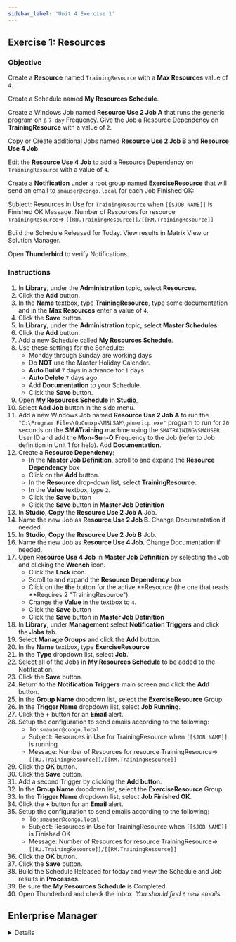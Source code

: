 ```yaml
---
sidebar_label: 'Unit 4 Exercise 1'
---
```


## Exercise 1: Resources

### Objective

Create a **Resource** named ```TrainingResource``` with a **Max Resources** value of ```4```.

Create a Schedule named **My Resources Schedule**.

Create a Windows Job named **Resource Use 2 Job A** that runs the generic program on a ```7 day``` Frequency. Give the Job a Resource Dependency on **TrainingResource** with a value of ```2```.

Copy or Create additional Jobs named **Resource Use 2 Job B** and **Resource Use 4 Job**.

Edit the **Resource Use 4 Job** to add a Resource Dependency on ```TrainingResource``` with a value of ```4```.

Create a **Notification** under a root group named **ExerciseResource** that will send an email to ```smauser@congo.local``` for each Job Finished OK:

Subject: Resources in Use for ```TrainingResource``` when ```[[$JOB NAME]]``` is Finished OK
Message: Number of Resources for resource ```TrainingResource```=> ```[[RU.TrainingResource]]/[[RM.TrainingResource]]```

Build the Schedule Released for Today. View results in Matrix View or Solution Manager.

Open **Thunderbird** to verify Notifications.


### Instructions

1.	In **Library**, under the **Administration** topic, select **Resources**. 
2.	Click the **Add** button.
3.	In the **Name** textbox, type **TrainingResource**, type some documentation and in the **Max Resources** enter a value of ```4```.
4.	Click the **Save** button.
5.	In **Library**, under the **Administration** topic, select **Master Schedules**.
6.	Click the **Add** button.
7.	Add a new Schedule called **My Resources Schedule**.
8.	Use these settings for the Schedule:
	* Monday through Sunday are working days
	* Do **NOT** use the Master Holiday Calendar.
	* **Auto Build** ```7``` days in advance for ```1``` days
	* **Auto Delete** ```7``` days ago
	* Add **Documentation** to your Schedule.
	* Click the **Save** button.
9.	Open **My Resources Schedule** in **Studio**,
10.	Select **Add Job** button in the side menu.
11.	Add a new Windows Job named **Resource Use 2 Job A** to run the ```"C:\Program Files\OpConxps\MSLSAM\genericp.exe"``` program to run for ```20``` seconds on the **SMATraining** machine using the ```SMATRAINING\SMAUSER``` User ID and add the **Mon-Sun-O** Frequency to the Job (refer to Job definition in Unit 1 for help). Add **Documentation**.
12.	Create a **Resource Dependency**:
	* In the **Master Job Definition**, scroll to and expand the **Resource Dependency** box
	* Click on the **Add** button.
	* In the **Resource** drop-down list, select **TrainingResource**.
	* In the **Value** textbox, type ```2```.
	* Click the **Save** button
	* Click the **Save** button in **Master Job Definition**
13.	In **Studio**, **Copy** the **Resource Use 2 Job A** Job.
14.	Name the new Job as **Resource Use 2 Job B**. Change Documentation if needed.
15.	In **Studio**, **Copy** the **Resource Use 2 Job B** Job.
16.	Name the new Job as **Resource Use 4 Job**. Change Documentation if needed.
17.	Open **Resource Use 4 Job** in **Master Job Definition** by selecting the Job and clicking the **Wrench** icon.
	* Click the **Lock** icon.
	* Scroll to and expand the **Resource Dependency** box
	* Click on the **the** button for the active **Resource (the one that reads **Requires 2 "TrainingResource").
	* Change the **Value** in the textbox to ```4```.
	* Click the **Save** button
	* Click the **Save** button in **Master Job Definition**
18.	In **Library**, under **Management** select **Notification Triggers** and click the **Jobs** tab.
19. Select **Manage Groups** and click the **Add** button.
20. In the **Name** textbox, type **ExerciseResource**
21. In the **Type** dropdown list, select **Job**.
22. Select all of the Jobs in **My Resources Schedule** to be added to the Notification.
23. Click the **Save** button. 
24. Return to the **Notification Triggers** main screen and click the **Add** button.
25. In the **Group Name** dropdown list, select the **ExerciseResource** Group.
26. In the **Trigger Name** dropdown list, select **Job Running**.
27. Click the **+** button for an **Email** alert.
28.	Setup the configuration to send emails according to the following:
	* To: ```smauser@congo.local```
	* Subject: Resources in Use for TrainingResource when ```[[$JOB NAME]]``` is running
	* Message: Number of Resources for resource TrainingResource=> ```[[RU.TrainingResource]]/[[RM.TrainingResource]]```
29.	Click the **OK** button.
30. Click the **Save** button.
31. Add a second Trigger  by clicking the **Add button**.
32. In the **Group Name** dropdown list, select the **ExerciseResource** Group.
33. In the **Trigger Name** dropdown list, select **Job Finished OK**.
34. Click the **+** button for an **Email** alert.
35.	Setup the configuration to send emails according to the following:
	* To: ```smauser@congo.local```
	* Subject: Resources in Use for TrainingResource when ```[[$JOB NAME]]``` is Finished OK
	* Message: Number of Resources for resource TrainingResource=> ```[[RU.TrainingResource]]/[[RM.TrainingResource]]```
36.	Click the **OK** button.
37. Click the **Save** button.
38.	Build the Schedule Released for today and view the Schedule and Job results in **Processes**.
39.	Be sure the **My Resources Schedule** is Completed
40.	Open Thunderbird and check the inbox. _You should find ```6``` new emails._


## Enterprise Manager

<details>

:::tip [Walkthrough Video - Unit 4 Exercise 1](../static/videobasic/U4E1.mp4)

:::


1.	Under the **Administration** topic, Double-Click on **Resources**. 
2.	Click the **Add** button on the Resources toolbar.
3.	In the **Name** textbox, type **TrainingResource**, type some documentation and in the **Max Resources** enter a value of ```4```.
4.	Click the **Save** button on the Resources toolbar. Close the Resources tab.
5.	Under the Administration topic, Double-Click Schedule Master.
6.	Click the Add button on the Schedule Master toolbar.
7.	Add a new Schedule called **My Resources Schedule**.
8.	Use these settings for the Schedule:
	* Monday through Sunday are working days
	* Do **NOT** use the Master Holiday Calendar.
	* **Auto Build** ```7``` days in advance for ```1``` days
	* **Auto Delete** ```7``` days ago
	* Add **Documentation** to your Schedule.
9.	Close the **Schedule Master** and open the **Job Master** to add your Jobs.
10.	Select the **My Resources Schedule**.
11.	Click the **Add** button on the **Job Master** toolbar.
12.	Add a new Job named **Resource Use 2 Job A** to run the ```Genericp.exe``` program to run for ```20``` seconds on the **SMATraining** machine using the ```SMATRAINING\SMAUSER``` User ID and add the **Mon-Sun-O** Frequency to the Job (refer to Job definition in Unit 1 for help). Add **Documentation**.
13.	Create a **Threshold/Resource Dependency**:
	* Click on the **Dependencies** tab
	* Click on the **Threshold/Resource Dependency** tab
	* In the **Threshold/Resource Dependency** frame, click the **Add** button.
	* In the **Threshold/Resource** drop-down list, select **TrainingResource**.
	* In the **Value** textbox, type ```2```.
	* Click the **OK** button
14.	Click the **Copy** button on the **Job Master** toolbar to copy this Job.
15.	Name the new Job as **Resource Use 2 Job B**. Change Documentation if needed.
16.	Click the **Copy** button on the **Job Master** toolbar to copy this Job.
17.	Name the new Job as **Resource Use 4 Job**. Change Documentation if needed.
18.	Be sure you have **Resource Use 4 Job** selected.
	* Click on the **Dependencies** tab
	* Click on the **Threshold/Resource Dependency** tab.
	* In the **Threshold/Resource Dependency** frame, Double-Click the **Threshold/Resource** dependency that was copied from the previous Job.
	* Check if the **Threshold/Resource** drop-down list has **TrainingResource**.
	* Change the **Value** textbox to ```4```.
	* Click the **OK** button
19.	Close the **Job Master**.
20.	Under **Management** Double-Click **Notification Manager** and click the **Jobs** tab.
21.	Create a **new root group** called **ExerciseResource** (Right-Click and select **Add Root Group**).
22.	Check **My Resources Schedule** (on the right side of the screen) checkbox and then click the **Save** button.
23.	Right-Click the **ExerciseResource** group and select **Add Job Trigger > Job Running**.
24.	Check the **Send Email (SMTP)** checkbox.
25.	Click the **Email** tab and setup the configuration to send emails according to the following:
	* To: ```smauser@congo.local```
	* Subject: Resources in Use for TrainingResource when ```[[$JOB NAME]]``` is running
	* Message: Number of Resources for resource TrainingResource=> ```[[RU.TrainingResource]]/[[RM.TrainingResource]]```
26.	Click the **Save** button.
27.	Right-Click the **ExerciseResource** group and select **Add Job Trigger> Job Finished OK**.
28.	Check the **Send Email (SMTP)** checkbox.
29.	Click the **Email** tab and setup the configuration to send emails according to the following:
	* To: ```smauser@congo.local```
	* Subject: Resources in Use for TrainingResource when ```[[$JOB NAME]]``` is Finished OK
	* Message: Number of Resources for resource TrainingResource=> ```[[RU.TrainingResource]]/[[RM.TrainingResource]]```
30.	Click the **Save** button.
31.	Close the **Notification Manager** tab.
32.	Build the Schedule Released for today.
	* Open one of the operations views (**List** or **Matrix**) or use **Solution Manager**.
33.	Be sure the **My Resources Schedule** is Completed
34.	Open Thunderbird and check the inbox. _You should find ```6``` new emails._

</details>